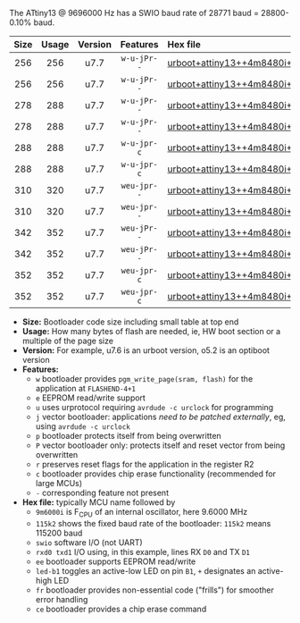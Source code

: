 The ATtiny13 @ 9696000 Hz has a SWIO baud rate of 28771 baud = 28800-0.10% baud.

|Size|Usage|Version|Features|Hex file|
|:-:|:-:|:-:|:-:|:--|
|256|256|u7.7|`w-u-jPr--`|[urboot+attiny13++4m8480i+++14k4_swio_rxb0_txb1_led+b2.hex](https://raw.githubusercontent.com/stefanrueger/urboot.hex/main/cores/microcore/attiny13/internal_oscillator/fint++4m8480_Hz/br+++14k4_bps/urboot+attiny13++4m8480i+++14k4_swio_rxb0_txb1_led+b2.hex)|
|256|256|u7.7|`w-u-jPr--`|[urboot+attiny13++4m8480i+++14k4_swio_rxb1_txb0_led+b2.hex](https://raw.githubusercontent.com/stefanrueger/urboot.hex/main/cores/microcore/attiny13/internal_oscillator/fint++4m8480_Hz/br+++14k4_bps/urboot+attiny13++4m8480i+++14k4_swio_rxb1_txb0_led+b2.hex)|
|278|288|u7.7|`w-u-jPr--`|[urboot+attiny13++4m8480i+++14k4_swio_rxb0_txb1_led+b2_fr.hex](https://raw.githubusercontent.com/stefanrueger/urboot.hex/main/cores/microcore/attiny13/internal_oscillator/fint++4m8480_Hz/br+++14k4_bps/urboot+attiny13++4m8480i+++14k4_swio_rxb0_txb1_led+b2_fr.hex)|
|278|288|u7.7|`w-u-jPr--`|[urboot+attiny13++4m8480i+++14k4_swio_rxb1_txb0_led+b2_fr.hex](https://raw.githubusercontent.com/stefanrueger/urboot.hex/main/cores/microcore/attiny13/internal_oscillator/fint++4m8480_Hz/br+++14k4_bps/urboot+attiny13++4m8480i+++14k4_swio_rxb1_txb0_led+b2_fr.hex)|
|288|288|u7.7|`w-u-jpr-c`|[urboot+attiny13++4m8480i+++14k4_swio_rxb0_txb1_led+b2_fr_ce.hex](https://raw.githubusercontent.com/stefanrueger/urboot.hex/main/cores/microcore/attiny13/internal_oscillator/fint++4m8480_Hz/br+++14k4_bps/urboot+attiny13++4m8480i+++14k4_swio_rxb0_txb1_led+b2_fr_ce.hex)|
|288|288|u7.7|`w-u-jpr-c`|[urboot+attiny13++4m8480i+++14k4_swio_rxb1_txb0_led+b2_fr_ce.hex](https://raw.githubusercontent.com/stefanrueger/urboot.hex/main/cores/microcore/attiny13/internal_oscillator/fint++4m8480_Hz/br+++14k4_bps/urboot+attiny13++4m8480i+++14k4_swio_rxb1_txb0_led+b2_fr_ce.hex)|
|310|320|u7.7|`weu-jpr--`|[urboot+attiny13++4m8480i+++14k4_swio_rxb0_txb1_ee_led+b2.hex](https://raw.githubusercontent.com/stefanrueger/urboot.hex/main/cores/microcore/attiny13/internal_oscillator/fint++4m8480_Hz/br+++14k4_bps/urboot+attiny13++4m8480i+++14k4_swio_rxb0_txb1_ee_led+b2.hex)|
|310|320|u7.7|`weu-jpr--`|[urboot+attiny13++4m8480i+++14k4_swio_rxb1_txb0_ee_led+b2.hex](https://raw.githubusercontent.com/stefanrueger/urboot.hex/main/cores/microcore/attiny13/internal_oscillator/fint++4m8480_Hz/br+++14k4_bps/urboot+attiny13++4m8480i+++14k4_swio_rxb1_txb0_ee_led+b2.hex)|
|342|352|u7.7|`weu-jPr--`|[urboot+attiny13++4m8480i+++14k4_swio_rxb0_txb1_ee_led+b2_fr.hex](https://raw.githubusercontent.com/stefanrueger/urboot.hex/main/cores/microcore/attiny13/internal_oscillator/fint++4m8480_Hz/br+++14k4_bps/urboot+attiny13++4m8480i+++14k4_swio_rxb0_txb1_ee_led+b2_fr.hex)|
|342|352|u7.7|`weu-jPr--`|[urboot+attiny13++4m8480i+++14k4_swio_rxb1_txb0_ee_led+b2_fr.hex](https://raw.githubusercontent.com/stefanrueger/urboot.hex/main/cores/microcore/attiny13/internal_oscillator/fint++4m8480_Hz/br+++14k4_bps/urboot+attiny13++4m8480i+++14k4_swio_rxb1_txb0_ee_led+b2_fr.hex)|
|352|352|u7.7|`weu-jpr-c`|[urboot+attiny13++4m8480i+++14k4_swio_rxb0_txb1_ee_led+b2_fr_ce.hex](https://raw.githubusercontent.com/stefanrueger/urboot.hex/main/cores/microcore/attiny13/internal_oscillator/fint++4m8480_Hz/br+++14k4_bps/urboot+attiny13++4m8480i+++14k4_swio_rxb0_txb1_ee_led+b2_fr_ce.hex)|
|352|352|u7.7|`weu-jpr-c`|[urboot+attiny13++4m8480i+++14k4_swio_rxb1_txb0_ee_led+b2_fr_ce.hex](https://raw.githubusercontent.com/stefanrueger/urboot.hex/main/cores/microcore/attiny13/internal_oscillator/fint++4m8480_Hz/br+++14k4_bps/urboot+attiny13++4m8480i+++14k4_swio_rxb1_txb0_ee_led+b2_fr_ce.hex)|

- **Size:** Bootloader code size including small table at top end
- **Usage:** How many bytes of flash are needed, ie, HW boot section or a multiple of the page size
- **Version:** For example, u7.6 is an urboot version, o5.2 is an optiboot version
- **Features:**
  + `w` bootloader provides `pgm_write_page(sram, flash)` for the application at `FLASHEND-4+1`
  + `e` EEPROM read/write support
  + `u` uses urprotocol requiring `avrdude -c urclock` for programming
  + `j` vector bootloader: applications *need to be patched externally*, eg, using `avrdude -c urclock`
  + `p` bootloader protects itself from being overwritten
  + `P` vector bootloader only: protects itself and reset vector from being overwritten
  + `r` preserves reset flags for the application in the register R2
  + `c` bootloader provides chip erase functionality (recommended for large MCUs)
  + `-` corresponding feature not present
- **Hex file:** typically MCU name followed by
  + `9m6000i` is F<sub>CPU</sub> of an internal oscillator, here 9.6000 MHz
  + `115k2` shows the fixed baud rate of the bootloader: `115k2` means 115200 baud
  + `swio` software I/O (not UART)
  + `rxd0 txd1` I/O using, in this example, lines RX `D0` and TX `D1`
  + `ee` bootloader supports EEPROM read/write
  + `led-b1` toggles an active-low LED on pin `B1`, `+` designates an active-high LED
  + `fr` bootloader provides non-essential code ("frills") for smoother error handling
  + `ce` bootloader provides a chip erase command
